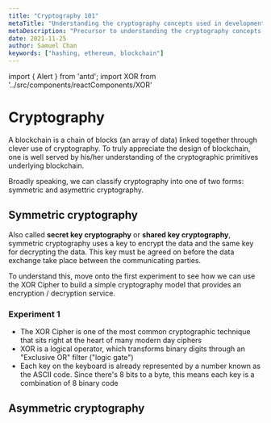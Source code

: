 ```yaml
---
title: "Cryptography 101"
metaTitle: "Understanding the cryptography concepts used in development of blockchain protocols"
metaDescription: "Precursor to understanding the cryptography concepts that inspire Blockchain and the original Bitcoin protocol"
date: 2021-11-25
author: Samuel Chan
keywords: ["hashing, ethereum, blockchain"]
---
```

import { Alert } from 'antd';
import XOR from '../src/components/reactComponents/XOR'

# Cryptography
A blockchain is a chain of blocks (an array of data) linked together through clever use of cryptography. To truly appreciate the design of blockchain, one is well served by his/her understanding of the cryptographic primitives underlying blockchain.

Broadly speaking, we can classify cryptography into one of two forms: symmetric and asymettric cryptography.

## Symmetric cryptography
Also called **secret key cryptography** or **shared key cryptography**, symmetric cryptography uses a key to encrypt the data and the same key for decrypting the data. This key must be agreed on before the data exchange take place between the communicating parties.

To understand this, move onto the first experiment to see how we can use the XOR Cipher to build a simple cryptography model that provides an encryption / decryption service.

### Experiment 1
- The XOR Cipher is one of the most common cryptographic technique that sits right at the heart of many modern day ciphers  
- XOR is a logical operator, which transforms binary digits through an "Exclusive OR" filter ("logic gate")
- Each key on the keyboard is already represented by a number known as the ASCII code. Since there's 8 bits to a byte, this means each key is a combination of 8 binary code

<XOR />

## Asymmetric cryptography

